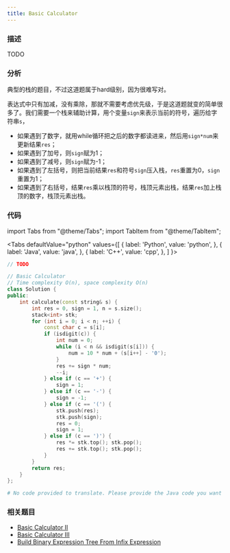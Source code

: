 ```yaml
---
title: Basic Calculator
---
```


### 描述

TODO

### 分析

典型的栈的题目，不过这道题属于hard级别，因为很难写对。

表达式中只有加减，没有乘除，那就不需要考虑优先级，于是这道题就变的简单很多了。我们需要一个栈来辅助计算，用个变量`sign`来表示当前的符号，遍历给字符串`s`，

* 如果遇到了数字，就用while循环把之后的数字都读进来，然后用`sign*num`来更新结果`res`；
* 如果遇到了加号，则`sign`赋为1；
* 如果遇到了减号，则`sign`赋为-1；
* 如果遇到了左括号，则把当前结果`res`和符号`sign`压入栈，`res`重置为0，`sign`重置为1；
* 如果遇到了右括号，结果`res`乘以栈顶的符号，栈顶元素出栈，结果`res`加上栈顶的数字，栈顶元素出栈。

### 代码

import Tabs from "@theme/Tabs";
import TabItem from "@theme/TabItem";

<Tabs
defaultValue="python"
values={[
{ label: 'Python', value: 'python', },
{ label: 'Java', value: 'java', },
{ label: 'C++', value: 'cpp', },
]
}>
<TabItem value="java">

```java
// TODO
```

</TabItem>
<TabItem value="cpp">

```cpp
// Basic Calculator
// Time complexity O(n), space complexity O(n)
class Solution {
public:
    int calculate(const string& s) {
        int res = 0, sign = 1, n = s.size();
        stack<int> stk;
        for (int i = 0; i < n; ++i) {
            const char c = s[i];
            if (isdigit(c)) {
                int num = 0;
                while (i < n && isdigit(s[i])) {
                    num = 10 * num + (s[i++] - '0');
                }
                res += sign * num;
                --i;
            } else if (c == '+') {
                sign = 1;
            } else if (c == '-') {
                sign = -1;
            } else if (c == '(') {
                stk.push(res);
                stk.push(sign);
                res = 0;
                sign = 1;
            } else if (c == ')') {
                res *= stk.top(); stk.pop();
                res += stk.top(); stk.pop();
            }
        }
        return res;
    }
};
```

</TabItem>

<TabItem value="python">

```python
# No code provided to translate. Please provide the Java code you want translated to Python.
```

</TabItem>
</Tabs>

### 相关题目

- [Basic Calculator II](basic-calculator-ii.md)
- [Basic Calculator III](basic-calculator-iii.md)
- [Build Binary Expression Tree From Infix Expression](build-binary-expression-tree-from-infix-expression.md)
